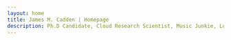 ```yaml
---
layout: home
title: James M. Cadden | Homepage
description: Ph.D Candidate, Cloud Research Scientist, Music Junkie, Located in Boston,MA.
---
```


